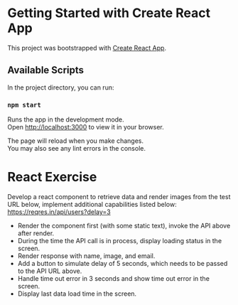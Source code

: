 # Getting Started with Create React App

This project was bootstrapped with [Create React App](https://github.com/facebook/create-react-app).

## Available Scripts

In the project directory, you can run:

### `npm start`

Runs the app in the development mode.\
Open [http://localhost:3000](http://localhost:3000) to view it in your browser.

The page will reload when you make changes.\
You may also see any lint errors in the console.

# React Exercise

Develop a react component to retrieve data and render images from the test URL below, implement additional capabilities listed below:
https://reqres.in/api/users?delay=3

- Render the component first (with some static text), invoke the API above after render.
- During the time the API call is in process, display loading status in the screen.
- Render response with name, image, and email.
- Add a button to simulate delay of 5 seconds, which needs to be passed to the API URL above.
- Handle time out error in 3 seconds and show time out error in the screen.
- Display last data load time in the screen.
